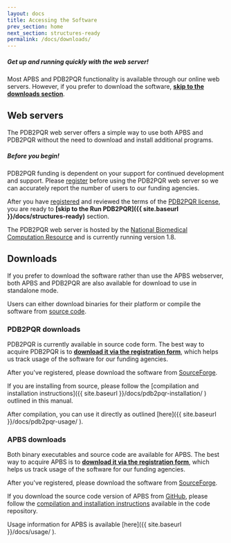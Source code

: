 ```yaml
---
layout: docs
title: Accessing the Software
prev_section: home
next_section: structures-ready
permalink: /docs/downloads/
---
```


<div class="note">
	<h5>Get up and running quickly with the web server!</h5>
	<p>Most APBS and PDB2PQR functionality is available through our online web servers. However, if you prefer to download the software, <a href="#downloads"><b>skip to the downloads section</b></a>.</p>
</div>

<!---<div>
<a data-scroll data-options='{ "easing": "easeInQuad" }' href="#downloads">Quad</a>
</div>--->

## Web servers

The PDB2PQR web server offers a simple way to use both APBS and PDB2PQR without the need to download and install additional programs.

<div class="note warning">
	<h5>Before you begin!</h5>
	<p>PDB2PQR funding is dependent on your support for continued development and support. Please <a href="https://docs.google.com/forms/d/1CsftV09vLGIxeMHwevGy8SDVYKoihs8EWLNjsbjxIRw/viewform" target="_blank" >register</a> before using the PDB2PQR web server so we can accurately report the number of users to our funding agencies.</p>
</div>

After you have <a href="https://docs.google.com/forms/d/1CsftV09vLGIxeMHwevGy8SDVYKoihs8EWLNjsbjxIRw/viewform" target="_blank" >registered</a> and reviewed the terms of the [PDB2PQR license]({{site.baseurl}}/docs/pdb2pqr-license/), you are ready to **[skip to the Run PDB2PQR]({{ site.baseurl }}/docs/structures-ready)** section.

The PDB2PQR web server is hosted by the <a target="_blank" href="http://nbcr.ucsd.edu">National Biomedical Computation Resource</a> and is currently running version 1.8.
<!-- TODO: Add link to Version 1.8 release notes -->

<h2 id="downloads">Downloads</h2>

If you prefer to download the software rather than use the APBS webserver, both APBS and PDB2PQR are also available for download to use in standalone mode.
<!-- TODO:  Add links to source compilation instructions -->
Users can either download binaries for their platform or compile the
software from <A
href="https://github.com/Electrostatics/apbs-pdb2pqr">source code</a>.

### PDB2PQR downloads

<p id="pdb2pqr-downloads">PDB2PQR is currently available in source code form.
The best way to acquire PDB2PQR is to <a href="https://docs.google.com/forms/d/1CsftV09vLGIxeMHwevGy8SDVYKoihs8EWLNjsbjxIRw/viewform" target="_blank"><b>download it via the registration form</b></a>, which helps us track usage of the software for our funding agencies.</p>

After you've registered, please download the software from
[SourceForge](http://sourceforge.net/projects/pdb2pqr/).

If you are installing from source, please follow the [compilation and
installation instructions]({{ site.baseurl }}/docs/pdb2pqr-installation/ )
outlined in this manual.

After compilation, you can use it directly as outlined 
[here]({{ site.baseurl }}/docs/pdb2pqr-usage/ ).

### APBS downloads

<p id="apbs-downloads">Both binary executables and source code are available for APBS.
The best way to acquire APBS is to <a href="https://docs.google.com/forms/d/1CsftV09vLGIxeMHwevGy8SDVYKoihs8EWLNjsbjxIRw/viewform" target="_blank" ><b>download it via the registration form</b></a>, which helps us track usage of the software for our funding agencies.</p>

After you've registered, please download the software from [SourceForge](http://sourceforge.net/projects/apbs/).

If you download the source code version of APBS from
[GitHub](https://github.com/Electrostatics/apbs-pdb2pqr/tree/1.4.1-binary-release),
please follow the [compilation and installation
instructions](https://github.com/Electrostatics/apbs-pdb2pqr/blob/1.4.1-binary-release/apbs/BUILD.md)
available in the code repository.

Usage information for APBS is available
[here]({{ site.baseurl }}/docs/usage/ ).
